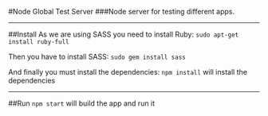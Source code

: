 #Node Global Test Server
###Node server for testing different apps.

---
##Install
As we are using SASS you need to install Ruby:
`sudo apt-get install ruby-full`

Then you have to install SASS:
`sudo gem install sass`

And finally you must install the dependencies:
`npm install` will install the dependencies

---
##Run
`npm start` will build the app and run it